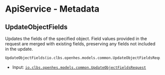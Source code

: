 # ApiService - Metadata

## UpdateObjectFields

Updates the fields of the specified object. Field values provided in the request are merged with existing fields, preserving any fields not included in the update.

```proto
UpdateObjectFields(io.clbs.openhes.models.common.UpdateObjectFieldsRequest)
```

- Input: [`io.clbs.openhes.models.common.UpdateObjectFieldsRequest`](model-io-clbs-openhes-models-common-updateobjectfieldsrequest.md)


